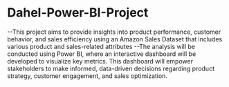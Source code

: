 # Dahel-Power-BI-Project
--This project aims to provide insights into product performance, customer behavior, and sales efficiency using an Amazon Sales Dataset that includes various product and sales-related attributes
--The analysis will be conducted using Power BI, where an interactive dashboard will be developed to visualize key metrics. This dashboard will empower stakeholders to make informed, data-driven decisions regarding product strategy, customer engagement, and sales optimization.
